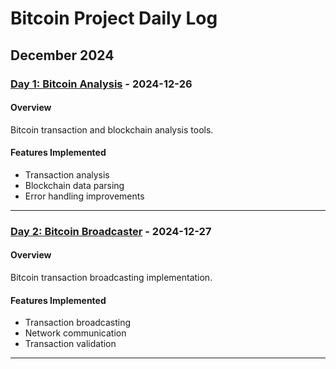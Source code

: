 # Bitcoin Project Daily Log

## December 2024

### [Day 1: Bitcoin Analysis](Day1_bitcoin_analysis/) - 2024-12-26

#### Overview
Bitcoin transaction and blockchain analysis tools.

#### Features Implemented
- Transaction analysis
- Blockchain data parsing
- Error handling improvements

---

### [Day 2: Bitcoin Broadcaster](Day2_bitcoin_broadcaster/) - 2024-12-27

#### Overview
Bitcoin transaction broadcasting implementation.

#### Features Implemented
- Transaction broadcasting
- Network communication
- Transaction validation

---